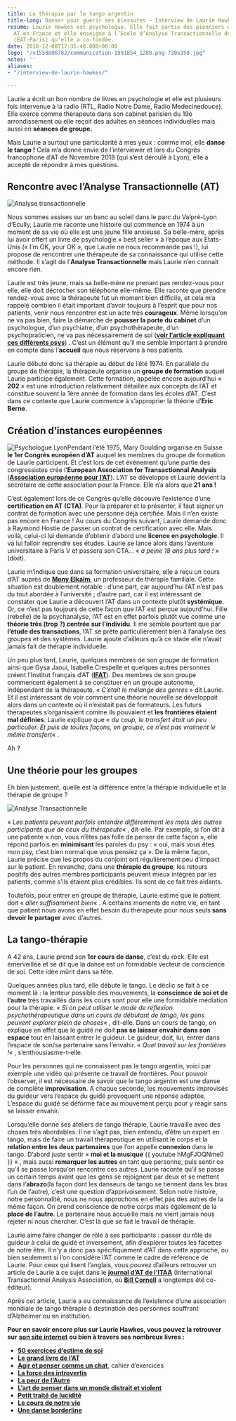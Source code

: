 ```yaml
---
title: La thérapie par le tango argentin
title-long: Danser pour guérir ses blessures – Interview de Laurie Hawkes
resume: Laurie Hawkes est psychologue. Elle fait partie des pionniers de la théorie
  AT en France et elle enseigne à l’Ecole d’Analyse Transactionnelle de Paris-Ile-de-France
  (EAT-Paris) qu’elle a co-fondée.
date: 2018-12-08T17:35:48.000+00:00
logo: "/v1558806782/communication-1991854_1280.png-730x350.jpg"
notes: ''
aliases:
- "/interview-de-laurie-hawkes/"

---
```

Laurie a écrit un bon nombre de livres en psychologie et elle est plusieurs fois intervenue à la radio (RTL, Radio Notre Dame, Radio Medecinedouce). Elle exerce comme thérapeute dans son cabinet parisien du 19è arrondissement où elle reçoit des adultes en séances individuelles mais aussi en **séances de groupe.**

Mais Laurie a surtout une particularité à mes yeux : comme moi, elle **danse le tango !** Cela m’a donné envie de l’interviewer et lors du Congrès francophone d’AT de Novembre 2018 (qui s’est déroulé à Lyon), elle a accepté de répondre à mes questions.

## Rencontre avec l’Analyse Transactionnelle (AT)

![Analyse transactionnelle](https://ct-psy.com/wp-content/uploads/2018/12/Laurie-portrait.jpeg)

Nous sommes assises sur un banc au soleil dans le parc du Valpré-Lyon d’Ecully, Laurie me raconte une histoire qui commence en 1974 à un moment de sa vie où elle est une jeune fille anxieuse. Sa belle-mère, après lui avoir offert un livre de psychologie « best seller » à l’époque aux Etats-Unis (« I’m OK, your OK », que Laurie ne nous recommande pas !), lui propose de rencontrer une thérapeute de sa connaissance qui utilise cette méthode. Il s’agit de l’**Analyse Transactionnelle** mais Laurie n’en connait encore rien.

Laurie est très jeune, mais sa belle-mère ne prenant pas rendez-vous pour elle, elle doit décrocher son téléphone elle-même. Elle raconte que prendre rendez-vous avec la thérapeute fut un moment bien difficile, et cela m’a rappelé combien il était important d’avoir toujours à l’esprit que pour nos patients, venir nous rencontrer est un acte très **courageux**. Même lorsqu’on ne va pas bien, faire la démarche de **pousser la porte du cabinet** d’un psychologue, d’un psychiatre, d’un psychothérapeute, d’un psychopraticien, ne va pas nécessairement de soi ([**voir l’article expliquant ces différents psys**](https://ct-psy.com/accueil-catherine-tardella-psychologue-emdr/pourquoi-une-psychotherapie/)) . C’est un élément qu’il me semble important à prendre en compte dans l’**accueil** que nous réservons à nos patients.

Laurie débute donc sa thérapie au début de l’été 1974. En parallèle du groupe de thérapie, la thérapeute organise un **groupe de formation** auquel Laurie participe également. Cette formation, appelée encore aujourd’hui « **202** » est une introduction relativement détaillée aux concepts de l’AT et constitue souvent la 1ère année de formation dans les écoles d’AT. C’est dans ce contexte que Laurie commence à s’approprier la théorie d’**Eric Berne**.

## Création d’instances européennes

![Psychologue Lyon](https://ct-psy.com/wp-content/uploads/2018/12/Livre-Laurie-2.jpeg)Pendant l’été 1975, Mary Goulding organise en Suisse **le 1er Congrès européen d’AT** auquel les membres du groupe de formation de Laurie participent. Et c’est lors de cet événement qu’une partie des congressistes crée l’**European Association for Transactionnal Analysis** ([**Association européenne pour l’AT**](httpss://www.eatanews.org/)). L’AT se développe et Laurie devient la secrétaire de cette association pour la France. Elle n’a alors que **21 ans !**

C’est également lors de ce Congrès qu’elle découvre l’existence d’une **certification en AT (CTA)**. Pour la préparer et la présenter, il faut signer un contrat de formation avec une personne déjà certifiée. Mais il n’en existe pas encore en France ! Au cours du Congrès suivant, Laurie demande donc à Raymond Hostie de passer un contrat de certification avec elle. Mais voilà, celui-ci lui demande d’obtenir d’abord une **licence en psychologie**. Il va lui falloir reprendre ses études. Laurie se lance alors dans l’aventure universitaire à Paris V et passera son CTA… « _à peine 18 ans plus tard !_ » (dixit).

Laurie m’indique que dans sa formation universitaire, elle a reçu un cours d’AT auprès de [**Mony Elkaïm**](httpss://monyelkaim.com/), un professeur de thérapie familiale. Cette situation est doublement notable : d’une part, car aujourd’hui l’AT n’est pas du tout abordée à l’université ; d’autre part, car il est intéressant de constater que Laurie a découvert l’AT dans un contexte plutôt **systémique.** Or, ce n’est pas toujours de cette façon que l’AT est perçue aujourd’hui. Fille (rebelle) de la psychanalyse, l’AT est en effet parfois plutôt vue comme une **théorie très (trop ?) centrée sur l’individu**. Il me semble pourtant que par **l’étude des transactions**, l’AT se prête particulièrement bien à l’analyse des groupes et des systèmes. Laurie ajoute d’ailleurs qu’à ce stade elle n’avait jamais fait de thérapie individuelle.

Un peu plus tard, Laurie, quelques membres de son groupe de formation ainsi que Gysa Jaoui, Isabelle Crespelle et quelques autres personnes créent l’Institut français d’AT ([**IFAT**](httpss://www.ifat-asso.org/)). Des membres de son groupe commencent également à se constituer en un groupe autonome, indépendant de la thérapeute. « _C’était le mélange des genres_ » dit Laurie. Et il est intéressant de voir comment une théorie nouvelle se développait alors dans un contexte où il n’existait pas de formateurs. Les futurs thérapeutes s’organisaient comme ils pouvaient et **les frontières étaient mal définies**. Laurie explique que « _du coup, le transfert était un peu particulier. Et puis de toutes façons, en groupe, ce n’est pas vraiment le même transfert_« .

Ah ?

## Une théorie pour les groupes

Eh bien justement, quelle est la différence entre la thérapie individuelle et la thérapie de groupe ?

![Analyse Transactionnelle](https://ct-psy.com/wp-content/uploads/2018/12/berne-204x300.jpeg)

« _Les patients peuvent parfois entendre différemment les mots des autres participants que de ceux du thérapeute_« , dit-elle. Par exemple, si l’on dit à une patiente « non, vous n’êtes pas folle de penser de cette façon », elle répond parfois en **minimisant** les paroles du psy : « oui, mais vous êtes mon psy, c’est bien normal que vous pensiez ça ». De la même façon, Laurie précise que les propos du conjoint ont régulièrement peu d’impact sur le patient. En revanche, dans une **thérapie de groupe**, les retours positifs des autres membres participants peuvent mieux intégrés par les patients, comme s’ils étaient plus crédibles. Ils sont de ce fait très aidants.

Toutefois, pour entrer en groupe de thérapie, Laurie estime que le patient doit « _aller suffisamment bien_« . A certains moments de notre vie, en tant que patient nous avons en effet besoin du thérapeute pour nous seuls **sans devoir le partager** avec d’autres.

## La tango-thérapie

A 42 ans, Laurie prend son **1er cours de danse**, c’est du rock. Elle est émerveillée et se dit que la danse est un formidable vecteur de conscience de soi. Cette idée mûrit dans sa tête.

Quelques années plus tard, elle débute le tango. Le déclic se fait à ce moment là : la lenteur possible des mouvements, la **conscience de soi et de l’autre** très travaillés dans les cours sont pour elle une formidable médiation pour la thérapie. « _Si on peut utiliser le mode de réflexion psychothérapeutique dans un cours de débutant de tango, les gens peuvent explorer plein de choses_« , dit-elle. Dans un cours de tango, on explique en effet que le guidé ne doit **pas se laisser envahir dans son espace** tout en laissant entrer le guideur. Le guideur, doit, lui, entrer dans l’espace de son/sa partenaire sans l’envahir. « _Quel travail sur les frontières !_« , s’enthousiasme-t-elle.

Pour les personnes qui ne connaissent pas le tango argentin, voici par exemple une vidéo qui présente ce travail de frontières. Pour pouvoir l’observer, il est nécessaire de savoir que le tango argentin est une danse de complète **improvisation**. A chaque seconde, les mouvements improvisés du guideur vers l’espace du guidé provoquent une réponse adaptée. L’espace du guidé se déforme face au mouvement perçu pour y réagir sans se laisser envahir.

Lorsqu’elle donne ses ateliers de tango thérapie, Laurie travaille avec des choses très abordables. Il ne s’agit pas, bien entendu, d’être un expert en tango, mais de faire un travail thérapeutique en utilisant le corps et la **relation entre les deux partenaires** que l’on appelle **connexion** dans le tango. D’abord juste sentir « **moi et la musique**
{{ youtube hMgFJOQNme0 }}
« , mais aussi **remarquer les autres** en tant que personne, puis sentir ce qu’il se passe lorsqu’on rencontre ces autres. Laurie raconte qu’il se passe un certain temps avant que les gens se rejoignent par deux et se mettent dans l’**abrazo**(la façon dont les danseurs de tango se tiennent dans les bras l’un de l’autre), c’est une question d’apprivoisement. Selon notre histoire, notre personnalité, nous ne nous approchons en effet pas des autres de la même façon. On prend conscience de notre corps mais également de la **place de l’autre**. Le partenaire nous accueille mais ne vient jamais nous rejeter ni nous chercher. C’est là que se fait le travail de thérapie.

Laurie aime faire changer de rôle à ses participants : passer du rôle de guideur à celui de guidé et inversement, afin d’explorer toutes les facettes de notre être. Il n’y a donc pas spécifiquement d’AT dans cette approche, ou bien seulement si l’on considère l’AT comme le cadre de référence de Laurie. Pour ceux qui lisent l’anglais, vous pouvez d’ailleurs retrouver un article de Laurie à ce sujet dans le [**journal d’AT de l’ITAA**](httpss://www.itaaworld.org/transactional-analysis-journal) (International Transactionnel Analysis Association, où [**Bill Cornell**](https://ct-psy.com/interview-de-bill-cornell/) a longtemps été co-éditeur).

Après cet article, Laurie a eu connaissance de l’existence d’une association mondiale de tango thérapie à destination des personnes souffrant d’Alzheimer ou en institution.

**Pour en savoir encore plus sur Laurie Hawkes, vous pouvez la retrouver sur** [**son site internet**](https://www.lauriehawkes.com/) **ou bien à travers ses nombreux livres :**

* [**50 exercices d’estime de soi**](httpss://www.decitre.fr/livres/50-exercices-d-estime-de-soi-9782212543711.html?utm_source=affilae&utm_medium=affiliation&utm_campaign=catherine-tardella#ae587)
* [**Le grand livre de l’AT**](httpss://www.decitre.fr/livres/le-grand-livre-de-l-analyse-transactionnelle-9782212560497.html?utm_source=affilae&utm_medium=affiliation&utm_campaign=catherine-tardella#ae587)
* [**Agir et penser comme un chat**](httpss://www.decitre.fr/livres/agir-et-penser-comme-un-chat-9782360755660.html?utm_source=affilae&utm_medium=affiliation&utm_campaign=catherine-tardella#ae587), cahier d’exercices
* [**La force des introvertis**](httpss://www.decitre.fr/livres/la-force-des-introvertis-9782212565027.html?utm_source=affilae&utm_medium=affiliation&utm_campaign=catherine-tardella#ae587)
* [**La peur de l’Autre**](httpss://www.decitre.fr/livres/la-peur-de-l-autre-9782253166986.html?utm_source=affilae&utm_medium=affiliation&utm_campaign=catherine-tardella#ae587)
* [**L’art de penser dans un monde distrait et violent**](httpss://www.decitre.fr/livres/l-art-de-penser-dans-un-monde-distrait-et-violent-9782738134882.html?utm_source=affilae&utm_medium=affiliation&utm_campaign=catherine-tardella#ae587)
* [**Petit traité de lucidité**](httpss://www.decitre.fr/livres/petit-traite-de-lucidite-sur-soi-meme-et-sur-les-autres-9782228911375.html?utm_source=affilae&utm_medium=affiliation&utm_campaign=catherine-tardella#ae587)
* [**Le cours de notre vie**](httpss://www.decitre.fr/ebooks/le-cours-de-notre-vie-l-analyse-transactionnelle-aujourd-hui-9782220094052_9782220094052_9.html?utm_source=affilae&utm_medium=affiliation&utm_campaign=catherine-tardella#ae587)
* [**Une danse borderline**](httpss://www.decitre.fr/livres/une-danse-borderline-9782212554359.html?utm_source=affilae&utm_medium=affiliation&utm_campaign=catherine-tardella#ae587)